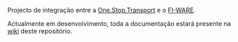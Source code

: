 Projecto de integração entre a [One.Stop.Transport](https://ost.pt) e o [FI-WARE](http://fi-ware.org).

Actualmente em desenvolvimento, toda a documentação estará presente na [wiki](https://git.tice.ipn.pt/rvitorino/fi-ware-lisbon/wikis/home) deste repositório.
